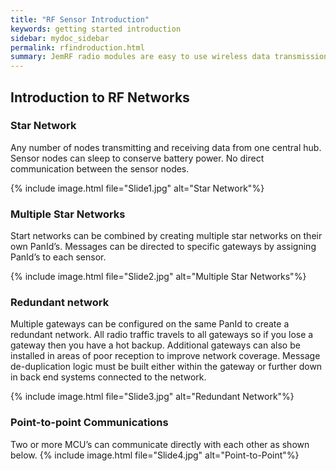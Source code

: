 ```yaml
---
title: "RF Sensor Introduction"
keywords: getting started introduction
sidebar: mydoc_sidebar
permalink: rfindroduction.html
summary: JemRF radio modules are easy to use wireless data transmission modules where all the error checking, encoding, packetization and CRC done for you. Build prototypes in minutes. Requires no programming and no drivers. Long range communication up to 1 KM within line of sight. Supports point-to-multi-point, multi-point-to-point, multi-point-to-multi-point or point-to-point network topologies. All devices have built-in 128-bit AES encryption for secure over the air transmissions.The devices are configurable through the serial interface or over the air.
---
```


## Introduction to RF Networks

### Star Network
Any number of nodes transmitting and receiving data from one central hub. Sensor nodes can sleep to
conserve battery power. No direct communication between the sensor nodes.

{% include image.html file="Slide1.jpg" alt="Star Network"%}

### Multiple Star Networks
Start networks can be combined by creating multiple star networks on their own PanId’s. Messages can
be directed to specific gateways by assigning PanId’s to each sensor.

{% include image.html file="Slide2.jpg" alt="Multiple Star Networks"%}

### Redundant network
Multiple gateways can be configured on the same PanId to create a redundant network. All radio traffic
travels to all gateways so if you lose a gateway then you have a hot backup. Additional gateways can also
be installed in areas of poor reception to improve network coverage. Message de-duplication logic must be
built either within the gateway or further down in back end systems connected to the network.

{% include image.html file="Slide3.jpg" alt="Redundant Network"%}

### Point-to-point Communications
Two or more MCU’s can communicate directly with each other as shown below.
{% include image.html file="Slide4.jpg" alt="Point-to-Point"%}